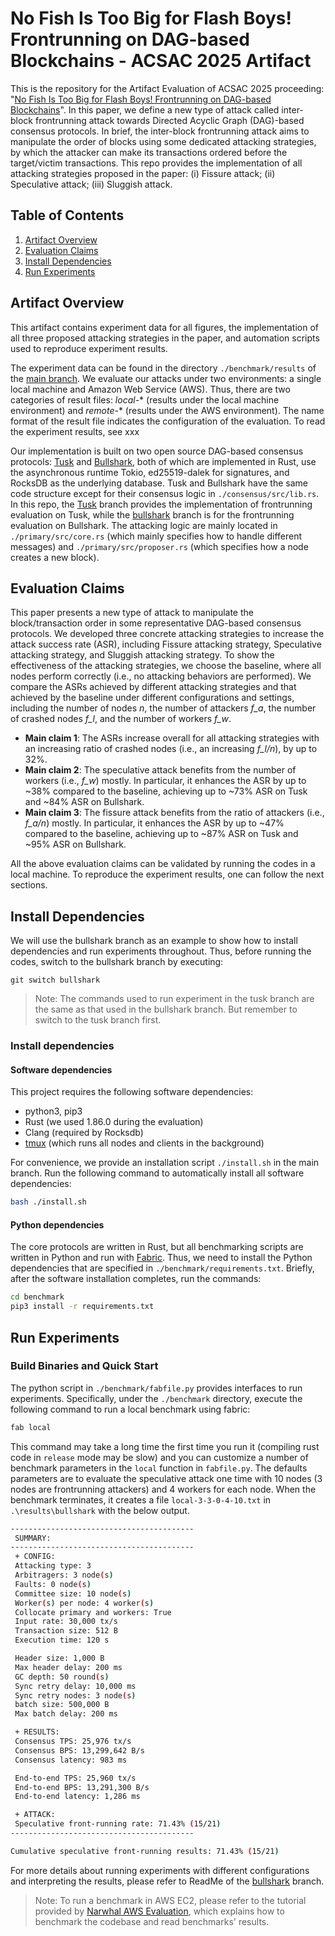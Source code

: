 # No Fish Is Too Big for Flash Boys! Frontrunning on DAG-based Blockchains - ACSAC 2025 Artifact

This is the repository for the Artifact Evaluation of ACSAC 2025 proceeding: "[No Fish Is Too Big for Flash Boys! Frontrunning on DAG-based Blockchains](https://eprint.iacr.org/2024/1496)". In this paper, we define a new type of attack called inter-block frontrunning attack towards Directed Acyclic Graph (DAG)-based consensus protocols. In brief, the inter-block frontrunning attack aims to manipulate the order of blocks using some dedicated attacking strategies, by which the attacker can make its transactions ordered before the target/victim transactions. This repo provides the implementation of all attacking strategies proposed in the paper: (i) Fissure attack; (ii) Speculative attack; (iii) Sluggish attack.

## Table of Contents

1. [Artifact Overview](#artifact-overview)
2. [Evaluation Claims](#evaluation-claims)
3. [Install Dependencies](#install-dependencies)
4. [Run Experiments](#run-experiments)

## Artifact Overview

This artifact contains experiment data for all figures, the implementation of all three proposed attacking strategies in the paper, and automation scripts used to reproduce experiment results.

The experiment data can be found in the directory ```./benchmark/results``` of the [main branch](https://github.com/EtherCS/DAGFrontrunning-artifact). We evaluate our attacks under two environments: a single local machine and Amazon Web Service (AWS). Thus, there are two categories of result files: *local-** (results under the local machine environment) and *remote-** (results under the AWS environment). The name format of the result file indicates the configuration of the evaluation. To read the experiment results, see xxx

Our implementation is built on two open source DAG-based consensus protocols: [Tusk](https://github.com/asonnino/narwhal/tree/master) and [Bullshark](https://github.com/asonnino/narwhal/tree/bullshark), both of which are implemented in Rust, use the asynchronous runtime Tokio, ed25519-dalek for signatures, and RocksDB as the underlying database. Tusk and Bullshark have the same code structure except for their consensus logic in ```./consensus/src/lib.rs```. In this repo, the [Tusk](https://github.com/EtherCS/DAGFrontrunning-artifact/tree/tusk) branch provides the implementation of frontrunning evaluation on Tusk, while the [bullshark](https://github.com/EtherCS/DAGFrontrunning-artifact/tree/bullshark) branch is for the frontrunning evaluation on Bullshark. The attacking logic are mainly located in ```./primary/src/core.rs``` (which mainly specifies how to handle different messages) and ```./primary/src/proposer.rs``` (which specifies how a node creates a new block).

## Evaluation Claims

This paper presents a new type of attack to manipulate the block/transaction order in some representative DAG-based consensus protocols. We developed three concrete attacking strategies to increase the attack success rate (ASR), including Fissure attacking strategy, Speculative attacking strategy, and Sluggish attacking strategy. To show the effectiveness of the attacking strategies, we choose the baseline, where all nodes perform correctly (i.e., no attacking behaviors are performed). We compare the ASRs achieved by different attacking strategies and that achieved by the baseline under different configurations and settings, including the number of nodes *n*, the number of attackers *f_a*, the number of crashed nodes *f_l*, and the number of workers *f_w*.

- **Main claim 1**: The ASRs increase overall for all attacking strategies with an increasing ratio of crashed nodes (i.e., an increasing *f_l/n*), by up to 32%.
- **Main claim 2**: The speculative attack benefits from the number of workers (i.e., *f_w*) mostly. In particular, it enhances the ASR by up to ~38% compared to the baseline, achieving up to ~73% ASR on Tusk and ~84% ASR on Bullshark.
- **Main claim 3**: The fissure attack benefits from the ratio of attackers (i.e., *f_a/n*) mostly. In particular, it enhances the ASR by up to ~47% compared to the baseline, achieving up to ~87% ASR on Tusk and ~95% ASR on Bullshark.

All the above evaluation claims can be validated by running the codes in a local machine. To reproduce the experiment results, one can follow the next sections.

## Install Dependencies

We will use the bullshark branch as an example to show how to install dependencies and run experiments throughout. Thus, before running the codes, switch to the bullshark branch by executing:
```
git switch bullshark
```
> Note: The commands used to run experiment in the tusk branch are the same as that used in the bullshark branch. But remember to switch to the tusk branch first.

### Install dependencies

#### Software dependencies

This project requires the following software dependencies:
- python3, pip3
- Rust (we used 1.86.0 during the evaluation)
- Clang (required by Rocksdb)
- [tmux](https://linuxize.com/post/getting-started-with-tmux/#installing-tmux) (which runs all nodes and clients in the background)

For convenience, we provide an installation script ```./install.sh``` in the main branch. Run the following command to automatically install all software dependencies:
```bash
bash ./install.sh
```

#### Python dependencies

The core protocols are written in Rust, but all benchmarking scripts are written in Python and run with [Fabric](http://www.fabfile.org/). Thus, we need to install the Python dependencies that are specified in ```./benchmark/requirements.txt```. Briefly, after the software installation completes, run the commands:
```bash
cd benchmark
pip3 install -r requirements.txt
```

## Run Experiments

### Build Binaries and Quick Start

The python script in ```./benchmark/fabfile.py``` provides interfaces to run experiments. Specifically, under the ```./benchmark``` directory, execute the following command to run a local benchmark using fabric:

```bash
fab local
```

This command may take a long time the first time you run it (compiling rust code in `release` mode may be slow) and you can customize a number of benchmark parameters in the `local` function in `fabfile.py`. The defaults parameters are to evaluate the speculative attack one time with 10 nodes (3 nodes are frontrunning attackers) and 4 workers for each node. When the benchmark terminates, it creates a file `local-3-3-0-4-10.txt` in `.\results\bullshark` with the below output.

```bash
-----------------------------------------
 SUMMARY:
-----------------------------------------
 + CONFIG:
 Attacking type: 3 
 Arbitragers: 3 node(s)
 Faults: 0 node(s)
 Committee size: 10 node(s)
 Worker(s) per node: 4 worker(s)
 Collocate primary and workers: True
 Input rate: 30,000 tx/s
 Transaction size: 512 B
 Execution time: 120 s

 Header size: 1,000 B
 Max header delay: 200 ms
 GC depth: 50 round(s)
 Sync retry delay: 10,000 ms
 Sync retry nodes: 3 node(s)
 batch size: 500,000 B
 Max batch delay: 200 ms

 + RESULTS:
 Consensus TPS: 25,976 tx/s
 Consensus BPS: 13,299,642 B/s
 Consensus latency: 983 ms

 End-to-end TPS: 25,960 tx/s
 End-to-end BPS: 13,291,300 B/s
 End-to-end latency: 1,286 ms

 + ATTACK:
 Speculative front-running rate: 71.43% (15/21) 
-----------------------------------------

Cumulative speculative front-running results: 71.43% (15/21) 
```

For more details about running experiments with different configurations and interpreting the results, please refer to ReadMe of the [bullshark](https://github.com/EtherCS/DAGFrontrunning-artifact/tree/bullshark) branch.

> Note: To run a benchmark in AWS EC2, please refer to the tutorial provided by [Narwhal AWS Evaluation](https://github.com/asonnino/narwhal/tree/master/benchmark), which explains how to benchmark the codebase and read benchmarks' results.
